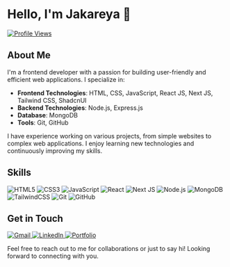 # Hello, I'm Jakareya 👋

[![Profile Views](https://komarev.com/ghpvc/?username=jakareya&color=blue)](https://jakareya.vercel.app/)

## About Me

I'm a frontend developer with a passion for building user-friendly and efficient web applications. I specialize in:

- **Frontend Technologies**: HTML, CSS, JavaScript, React JS, Next JS, Tailwind CSS, ShadcnUI
- **Backend Technologies**: Node.js, Express.js
- **Database**: MongoDB
- **Tools**: Git, GitHub

I have experience working on various projects, from simple websites to complex web applications. I enjoy learning new technologies and continuously improving my skills.

## Skills

<p>
  <img src="https://img.shields.io/badge/html5-%23E34F26.svg?style=for-the-badge&logo=html5&logoColor=white" alt="HTML5"/>
  <img src="https://img.shields.io/badge/css3-%231572B6.svg?style=for-the-badge&logo=css3&logoColor=white" alt="CSS3"/>
  <img src="https://img.shields.io/badge/javascript-%23323330.svg?style=for-the-badge&logo=javascript&logoColor=%23F7DF1E" alt="JavaScript"/>
  <img src="https://img.shields.io/badge/react-%2320232a.svg?style=for-the-badge&logo=react&logoColor=%2361DAFB" alt="React"/>
  <img src="https://img.shields.io/badge/next.js-%23000000.svg?style=for-the-badge&logo=next-dot-js&logoColor=white" alt="Next JS"/>
  <img src="https://img.shields.io/badge/node.js-%2343853D.svg?style=for-the-badge&logo=node-dot-js&logoColor=white" alt="Node.js"/>
  <img src="https://img.shields.io/badge/mongodb-%234ea94b.svg?style=for-the-badge&logo=mongodb&logoColor=white" alt="MongoDB"/>
  <img src="https://img.shields.io/badge/tailwindcss-%2338B2AC.svg?style=for-the-badge&logo=tailwind-css&logoColor=white" alt="TailwindCSS"/>
  <img src="https://img.shields.io/badge/git-%23F05033.svg?style=for-the-badge&logo=git&logoColor=white" alt="Git"/>
  <img src="https://img.shields.io/badge/github-%23121011.svg?style=for-the-badge&logo=github&logoColor=white" alt="GitHub"/>
</p>

## Get in Touch

<p>
  <a href="mailto:jakareya1306@gmail.com">
    <img src="https://img.shields.io/badge/Gmail-D14836?style=for-the-badge&logo=gmail&logoColor=white" alt="Gmail"/>
  </a>
  <a href="https://www.linkedin.com/in/jakareya-ahmed">
    <img src="https://img.shields.io/badge/LinkedIn-0077B5?style=for-the-badge&logo=linkedin&logoColor=white" alt="LinkedIn"/>
  </a>
  <a href="https://jakareya.vercel.app/">
<img src="https://img.shields.io/badge/Portfolio-24292e?style=for-the-badge&logo=web&logoColor=white" alt="Portfolio"/>
  </a>
</p>

Feel free to reach out to me for collaborations or just to say hi! Looking forward to connecting with you.
